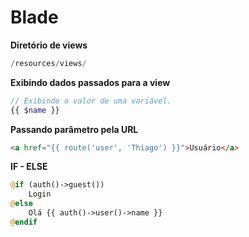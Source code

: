 # Blade

**Diretório de views**
```php
/resources/views/
```

**Exibindo dados passados para a view**
```php
// Exibindo o valor de uma variável.
{{ $name }}
```

**Passando parâmetro pela URL**
```html
<a href="{{ route('user', 'Thiago') }}">Usuário</a>
```

**IF - ELSE**
```php
@if (auth()->guest())
	Login
@else
	Olá {{ auth()->user()->name }}
@endif
```
<!--stackedit_data:
eyJoaXN0b3J5IjpbLTE1OTEzODA5MywtMjEwNTYyMzE2MF19
-->